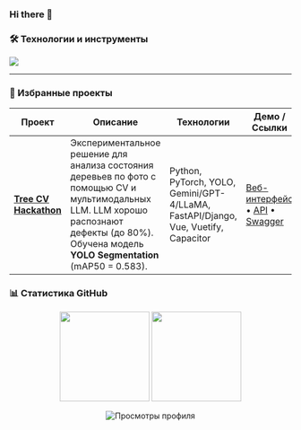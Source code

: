 ### Hi there 👋

<!--
**CheshirSml/CheshirSml** is a ✨ _special_ ✨ repository because its `README.md` (this file) appears on your GitHub profile.

Here are some ideas to get you started:

- 🔭 I’m currently working on ...
- 🌱 I’m currently learning ...
- 👯 I’m looking to collaborate on ...
- 🤔 I’m looking for help with ...
- 💬 Ask me about ...
- 📫 How to reach me: ...
- 😄 Pronouns: ...
- ⚡ Fun fact: ...
-->

### 🛠️ Технологии и инструменты

<p align="left">
  <img src="https://skillicons.dev/icons?i=python,pytorch,fastapi,flask,postgres,docker,git,linux" />
</p>

---

### 🌳 Избранные проекты

| Проект | Описание | Технологии | Демо / Ссылки |
|--------|----------|------------|----------------|
| **[Tree CV Hackathon](https://github.com/CheshirSml/tree-cv-hackaton)** | Экспериментальное решение для анализа состояния деревьев по фото с помощью CV и мультимодальных LLM. LLM хорошо распознают дефекты (до 80%). Обучена модель **YOLO Segmentation** (mAP50 = 0.583). | Python, PyTorch, YOLO, Gemini/GPT-4/LLaMA, FastAPI/Django, Vue, Vuetify, Capacitor | [Веб-интерфейс](http://45.89.66.66:8070/) • [API](https://botanicpanic.pro/tapi) • [Swagger](http://45.89.66.66:8071/swagger/) |



### 📊 Статистика GitHub

<p align="center">
  <img height="160em" src="https://github-readme-stats.vercel.app/api?username=CheshirSml&show_icons=true&theme=radical&count_private=true&include_all_commits=true" />
  <img height="160em" src="https://github-readme-stats.vercel.app/api/top-langs/?username=CheshirSml&layout=compact&theme=radical" />
</p>

<p align="center">
  <img src="https://komarev.com/ghpvc/?username=CheshirSml&color=blueviolet" alt="Просмотры профиля" />
</p>
